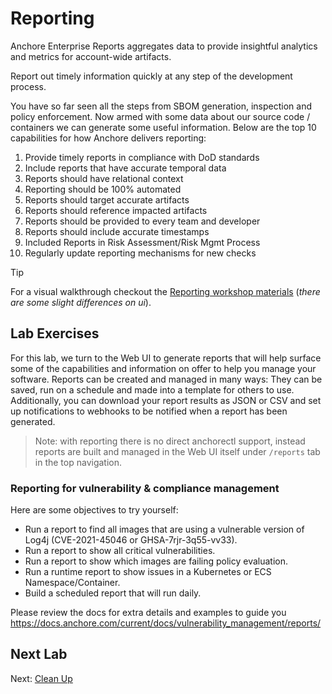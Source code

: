 # Reporting

Anchore Enterprise Reports aggregates data to provide insightful analytics and metrics for account-wide artifacts.

Report out timely information quickly at any step of the development process.

You have so far seen all the steps from SBOM generation, inspection and policy enforcement.
Now armed with some data about our source code / containers we can generate some useful information.
Below are the top 10 capabilities for how Anchore delivers reporting:

1. Provide timely reports in compliance with DoD standards
2. Include reports that have accurate temporal data
3. Reports should have relational context
4. Reporting should be 100% automated
5. Reports should target accurate artifacts
6. Reports should reference impacted artifacts
7. Reports should be provided to every team and developer
8. Reports should include accurate timestamps
9. Included Reports in Risk Assessment/Risk Mgmt Process
10. Regularly update reporting mechanisms for new checks

> [!TIP]
> For a visual walkthrough checkout the [Reporting workshop materials](https://viperr.anchore.com/reporting/) (_there are some slight differences on ui_).

## Lab Exercises

For this lab, we turn to the Web UI to generate reports that will help surface some of the capabilities and information on offer to help you manage your software. 
Reports can be created and managed in many ways: They can be saved, run on a schedule and made into a template for others to use. 
Additionally, you can download your report results as JSON or CSV and set up notifications to webhooks to be notified when a report has been generated.

> Note: with reporting there is no direct anchorectl support, instead reports are built and managed in the Web UI itself under `/reports` tab in the top navigation.

### Reporting for vulnerability & compliance management

Here are some objectives to try yourself:

- Run a report to find all images that are using a vulnerable version of Log4j (CVE-2021-45046 or GHSA-7rjr-3q55-vv33).
- Run a report to show all critical vulnerabilities.
- Run a report to show which images are failing policy evaluation.
- Run a runtime report to show issues in a Kubernetes or ECS Namespace/Container.
- Build a scheduled report that will run daily.

Please review the docs for extra details and examples to guide you https://docs.anchore.com/current/docs/vulnerability_management/reports/

## Next Lab

Next: [Clean Up](07-cleanup.md)